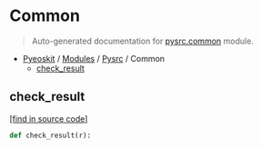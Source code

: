 # Common

> Auto-generated documentation for [pysrc.common](https://github.com/fullon-labs/pyflonkit/blob/master/pysrc/common.py) module.

- [Pyeoskit](../README.md#pyeoskit-index) / [Modules](../MODULES.md#pyeoskit-modules) / [Pysrc](index.md#pysrc) / Common
    - [check_result](#check_result)

## check_result

[[find in source code]](https://github.com/fullon-labs/pyflonkit/blob/master/pysrc/common.py#L2)

```python
def check_result(r):
```
